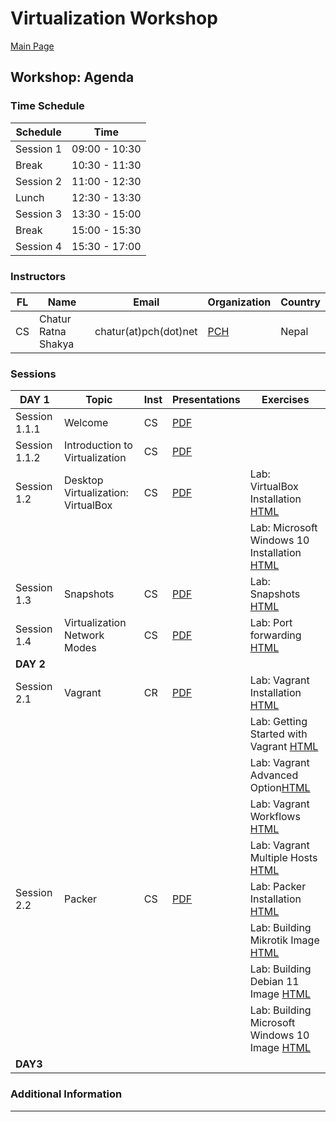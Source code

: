 # **Virtualization Workshop** #

[Main Page](index)

## **Workshop: Agenda** ##

### **Time Schedule** ###

| Schedule         | Time           |
|------------------|----------------|
| Session 1        | 09:00 - 10:30  |
| Break            | 10:30 - 11:30  |
| Session 2        | 11:00 - 12:30  |
| Lunch            | 12:30 - 13:30  |
| Session 3        | 13:30 - 15:00  |
| Break            | 15:00 - 15:30  |
| Session 4        | 15:30 - 17:00  |

### **Instructors** ###

FL | Name                | Email                   | Organization   | Country
---|---------------------|-------------------------|----------------|--------
CS | Chatur Ratna Shakya | chatur(at)pch(dot)net       | [PCH][1]       | Nepal

[1]: https://www.pch.net

### **Sessions** ###

|   DAY 1        | Topic                     | Inst    | Presentations                                     | Exercises                              |
|----------------|---------------------------|---------|---------------------------------------------------|----------------------------------------|
| Session 1.1.1 | Welcome | CS | [PDF](virt/welcome-intro/welcome) |  |
| Session 1.1.2 | Introduction to Virtualization | CS | [PDF](virt/welcome-intro/intro-virt) |  |
| Session 1.2 | Desktop Virtualization: VirtualBox | CS | [PDF](virt/virt-desktop/virt-desktop) | Lab: VirtualBox Installation [HTML](virt/virt-desktop/exercise1) |
| |  |  | | Lab: Microsoft Windows 10 Installation [HTML](virt/virt-desktop/exercise_win) |
| Session 1.3    | Snapshots | CS | [PDF](virt/virt-desktop/snapshots) | Lab: Snapshots [HTML](virt/virt-desktop/exersise2) |
| Session 1.4    | Virtualization Network Modes | CS | [PDF](virt/virt-desktop/network) | Lab: Port forwarding [HTML](virt/virt-desktop/exercise3) |
|   **DAY 2**    |                           |         |                                                   |                                        |
| Session 2.1 | Vagrant | CR | [PDF](virt/vagrant/vagrant-intro) | Lab: Vagrant Installation [HTML](virt/vagrant/ex-vagrant-install) |
| | | |  | Lab: Getting Started with Vagrant [HTML](virt/vagrant/ex1) |
| | | |  | Lab: Vagrant Advanced Option[HTML](virt/vagrant/ex2) |
| | | |  | Lab: Vagrant Workflows [HTML](virt/vagrant/ex3) |
| | | |  | Lab: Vagrant Multiple Hosts [HTML](virt/vagrant/ex4) |
| Session 2.2 | Packer | CS | [PDF](virt/packer/packer-intro) | Lab: Packer Installation [HTML](virt/packer/ex-packer-install) |
| | | |  | Lab: Building Mikrotik Image [HTML](virt/packer/ex-mikrotik) |
| | | |  | Lab: Building Debian 11 Image [HTML](virt/packer/ex-debian) |
| | | |  | Lab: Building Microsoft Windows 10 Image [HTML](virt/packer/ex-windows) |
| **DAY3** | | | | |

### **Additional Information** ###

---
